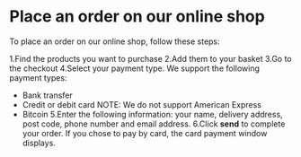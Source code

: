# Place an order on our online shop

To place an order on our online shop, follow these steps:

1.Find the products you want to purchase
2.Add them to your basket
3.Go to the checkout
4.Select your payment type. We support the following payment types:
- Bank transfer
- Credit or debit card
NOTE: We do not support American Express
- Bitcoin
5.Enter the following information: your name, delivery address, post code, phone number and email address.
6.Click **send** to complete your order. If you chose to pay by card, the card payment window displays.
